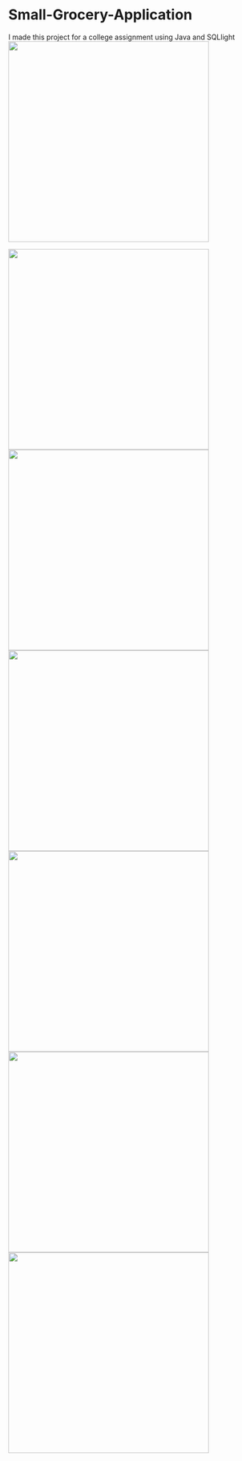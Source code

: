 # Small-Grocery-Application
I made this project for a college assignment using Java and SQLlight
<img src="https://github.com/adhikarisanjay/Small-Grocery-Application/assets/35997281/4884b85a-0d3f-4ca5-8134-91d054379577" width="400">

<img src="https://github.com/adhikarisanjay/Small-Grocery-Application/assets/35997281/8725eea1-0a13-4a22-916f-5de36ba5252d" width="400">

<img src="https://github.com/adhikarisanjay/Small-Grocery-Application/assets/35997281/754cde4c-51e0-4c2b-87f7-57d2f0080562" width="400">

<img src="https://github.com/adhikarisanjay/Small-Grocery-Application/assets/35997281/c281c700-c0d6-49a6-8b5c-f0ec652cdb60" width="400">

<img src="https://github.com/adhikarisanjay/Small-Grocery-Application/assets/35997281/5986bf93-beec-47d6-8112-8f23d95a387f" width="400">

<img src="https://github.com/adhikarisanjay/Small-Grocery-Application/assets/35997281/60a7c316-7ec3-4e3b-9925-b14cf42a8909" width="400">
<img src="https://github.com/adhikarisanjay/Small-Grocery-Application/assets/35997281/cd57fa22-81eb-4d0c-9b74-29a829ad3f47" width="400">


